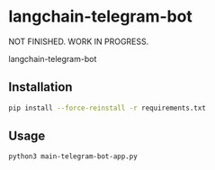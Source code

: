 # langchain-telegram-bot

NOT FINISHED. WORK IN PROGRESS.

langchain-telegram-bot

## Installation

```bash
pip install --force-reinstall -r requirements.txt
```

## Usage

```bash
python3 main-telegram-bot-app.py
```
